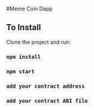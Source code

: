 #Meme Coin Dapp

## To Install

Clone the project and run:

### `npm install`

### `npm start`

### `add your contract address`

### `add your contract ABI file`
